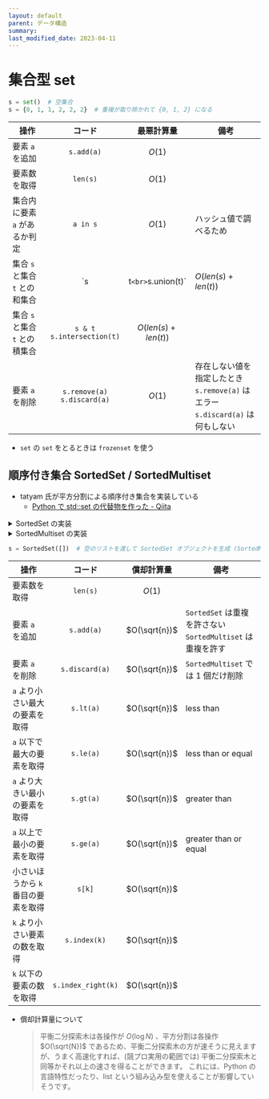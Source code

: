 ```yaml
---
layout: default
parent: データ構造
summary:
last_modified_date: 2023-04-11
---
```


# 集合型 set

```python
s = set()  # 空集合
s = {0, 1, 1, 2, 2, 2}  # 重複が取り除かれて {0, 1, 2} になる
```

| 操作                           |              コード               |      最悪計算量      | 備考                                                                                |
| ------------------------------ | :-------------------------------: | :------------------: | ----------------------------------------------------------------------------------- |
| 要素 `a` を追加                |            `s.add(a)`             |        $O(1)$        |
| 要素数を取得                   |             `len(s)`              |        $O(1)$        |
| 集合内に要素 `a` があるか判定  |             `a in s`              |        $O(1)$        | ハッシュ値で調べるため                                                              |
| 集合 `s` と集合 `t` との和集合 |                `s                 |  t`<br>`s.union(t)`  | $O(len(s) + len(t))$                                                                |
| 集合 `s` と集合 `t` との積集合 | `s & t` <br> `s.intersection(t)`  | $O(len(s) + len(t))$ |
| 要素 `a` を削除                | `s.remove(a)` <br> `s.discard(a)` |        $O(1)$        | 存在しない値を指定したとき<br>`s.remove(a)` はエラー<br>`s.discard(a)` は何もしない |

- `set` の `set` をとるときは `frozenset` を使う

## 順序付き集合 SortedSet / SortedMultiset

- tatyam 氏が平方分割による順序付き集合を実装している
  - [Python で std::set の代替物を作った - Qiita](https://qiita.com/tatyam/items/492c70ac4c955c055602)

<details markdown="1">
<summary>SortedSet の実装</summary>

```python
import math
from bisect import bisect_left, bisect_right
from typing import Generic, Iterable, Iterator, TypeVar, Union
T = TypeVar('T', int, float, str)


class SortedSet(Generic[T]):
    BUCKET_RATIO = 50
    REBUILD_RATIO = 170

    def _build(self, a=None) -> None:
        "Evenly divide `a` into buckets."
        if a is None:
            a = list(self)
        size = self.size = len(a)
        bucket_size = int(math.ceil(math.sqrt(size / self.BUCKET_RATIO)))
        self.a = [a[(size * i // bucket_size):(size * (i + 1) // bucket_size)]
                  for i in range(bucket_size)]

    def __init__(self, a: Iterable[T] = []) -> None:
        "Make a new SortedSet from iterable. / O(N) if sorted and unique / O(N log N)"
        a = list(a)
        if not all(a[i] < a[i + 1] for i in range(len(a) - 1)):
            a = sorted(set(a))
        self._build(a)

    def __iter__(self) -> Iterator[T]:
        for i in self.a:
            for j in i:
                yield j

    def __reversed__(self) -> Iterator[T]:
        for i in reversed(self.a):
            for j in reversed(i):
                yield j

    def __len__(self) -> int:
        return self.size

    def __repr__(self) -> str:
        return "SortedSet" + str(self.a)

    def __str__(self) -> str:
        s = str(list(self))
        return "{" + s[1: len(s) - 1] + "}"

    def _find_bucket(self, x: T) -> "list[T]":
        "Find the bucket which should contain x. self must not be empty."
        for a in self.a:
            if x <= a[-1]:
                return a
        return self.a[-1]

    def __contains__(self, x: T) -> bool:
        if self.size == 0:
            return False
        a = self._find_bucket(x)
        i = bisect_left(a, x)
        return i != len(a) and a[i] == x

    def add(self, x: T) -> bool:
        "Add an element and return True if added. / O(√N)"
        if self.size == 0:
            self.a = [[x]]
            self.size = 1
            return True
        a = self._find_bucket(x)
        i = bisect_left(a, x)
        if i != len(a) and a[i] == x:
            return False
        a.insert(i, x)
        self.size += 1
        if len(a) > len(self.a) * self.REBUILD_RATIO:
            self._build()
        return True

    def discard(self, x: T) -> bool:
        "Remove an element and return True if removed. / O(√N)"
        if self.size == 0:
            return False
        a = self._find_bucket(x)
        i = bisect_left(a, x)
        if i == len(a) or a[i] != x:
            return False
        a.pop(i)
        self.size -= 1
        if len(a) == 0:
            self._build()
        return True

    def lt(self, x: T) -> Union[T, None]:
        "Find the largest element < x, or None if it doesn't exist."
        for a in reversed(self.a):
            if a[0] < x:
                return a[bisect_left(a, x) - 1]

    def le(self, x: T) -> Union[T, None]:
        "Find the largest element <= x, or None if it doesn't exist."
        for a in reversed(self.a):
            if a[0] <= x:
                return a[bisect_right(a, x) - 1]

    def gt(self, x: T) -> Union[T, None]:
        "Find the smallest element > x, or None if it doesn't exist."
        for a in self.a:
            if a[-1] > x:
                return a[bisect_right(a, x)]

    def ge(self, x: T) -> Union[T, None]:
        "Find the smallest element >= x, or None if it doesn't exist."
        for a in self.a:
            if a[-1] >= x:
                return a[bisect_left(a, x)]

    def __getitem__(self, x: int) -> T:
        "Return the x-th element, or IndexError if it doesn't exist."
        if x < 0:
            x += self.size
        if x < 0:
            raise IndexError
        for a in self.a:
            if x < len(a):
                return a[x]
            x -= len(a)
        raise IndexError

    def index(self, x: T) -> int:
        "Count the number of elements < x."
        ans = 0
        for a in self.a:
            if a[-1] >= x:
                return ans + bisect_left(a, x)
            ans += len(a)
        return ans

    def index_right(self, x: T) -> int:
        "Count the number of elements <= x."
        ans = 0
        for a in self.a:
            if a[-1] > x:
                return ans + bisect_right(a, x)
            ans += len(a)
        return ans
```

</details>

<details markdown="1">
<summary>SortedMultiset の実装</summary>

```python
import math
from bisect import bisect_left, bisect_right, insort
from typing import Generic, Iterable, Iterator, TypeVar, Union
T = TypeVar('T', int, float, str)

class SortedMultiset(Generic[T]):
    BUCKET_RATIO = 50
    REBUILD_RATIO = 170

    def _build(self, a=None) -> None:
        "Evenly divide `a` into buckets."
        if a is None:
            a = list(self)
        size = self.size = len(a)
        bucket_size = int(math.ceil(math.sqrt(size / self.BUCKET_RATIO)))
        self.a = [a[(size * i // bucket_size):(size * (i + 1) // bucket_size)]
                  for i in range(bucket_size)]

    def __init__(self, a: Iterable[T] = []) -> None:
        "Make a new SortedMultiset from iterable. / O(N) if sorted / O(N log N)"
        a = list(a)
        if not all(a[i] <= a[i + 1] for i in range(len(a) - 1)):
            a = sorted(a)
        self._build(a)

    def __iter__(self) -> Iterator[T]:
        for i in self.a:
            for j in i:
                yield j

    def __reversed__(self) -> Iterator[T]:
        for i in reversed(self.a):
            for j in reversed(i):
                yield j

    def __len__(self) -> int:
        return self.size

    def __repr__(self) -> str:
        return "SortedMultiset" + str(self.a)

    def __str__(self) -> str:
        s = str(list(self))
        return "{" + s[1: len(s) - 1] + "}"

    def _find_bucket(self, x: T) -> "list[T]":
        "Find the bucket which should contain x. self must not be empty."
        for a in self.a:
            if x <= a[-1]:
                return a
        return self.a[-1]

    def __contains__(self, x: T) -> bool:
        if self.size == 0:
            return False
        a = self._find_bucket(x)
        i = bisect_left(a, x)
        return i != len(a) and a[i] == x

    def count(self, x: T) -> int:
        "Count the number of x."
        return self.index_right(x) - self.index(x)

    def add(self, x: T) -> None:
        "Add an element. / O(√N)"
        if self.size == 0:
            self.a = [[x]]
            self.size = 1
            return
        a = self._find_bucket(x)
        insort(a, x)
        self.size += 1
        if len(a) > len(self.a) * self.REBUILD_RATIO:
            self._build()

    def discard(self, x: T) -> bool:
        "Remove an element and return True if removed. / O(√N)"
        if self.size == 0:
            return False
        a = self._find_bucket(x)
        i = bisect_left(a, x)
        if i == len(a) or a[i] != x:
            return False
        a.pop(i)
        self.size -= 1
        if len(a) == 0:
            self._build()
        return True

    def lt(self, x: T) -> Union[T, None]:
        "Find the largest element < x, or None if it doesn't exist."
        for a in reversed(self.a):
            if a[0] < x:
                return a[bisect_left(a, x) - 1]

    def le(self, x: T) -> Union[T, None]:
        "Find the largest element <= x, or None if it doesn't exist."
        for a in reversed(self.a):
            if a[0] <= x:
                return a[bisect_right(a, x) - 1]

    def gt(self, x: T) -> Union[T, None]:
        "Find the smallest element > x, or None if it doesn't exist."
        for a in self.a:
            if a[-1] > x:
                return a[bisect_right(a, x)]

    def ge(self, x: T) -> Union[T, None]:
        "Find the smallest element >= x, or None if it doesn't exist."
        for a in self.a:
            if a[-1] >= x:
                return a[bisect_left(a, x)]

    def __getitem__(self, x: int) -> T:
        "Return the x-th element, or IndexError if it doesn't exist."
        if x < 0:
            x += self.size
        if x < 0:
            raise IndexError
        for a in self.a:
            if x < len(a):
                return a[x]
            x -= len(a)
        raise IndexError

    def index(self, x: T) -> int:
        "Count the number of elements < x."
        ans = 0
        for a in self.a:
            if a[-1] >= x:
                return ans + bisect_left(a, x)
            ans += len(a)
        return ans

    def index_right(self, x: T) -> int:
        "Count the number of elements <= x."
        ans = 0
        for a in self.a:
            if a[-1] > x:
                return ans + bisect_right(a, x)
            ans += len(a)
        return ans
```

</details>

```python
s = SortedSet([])  # 空のリストを渡して SortedSet オブジェクトを生成 (SortedMultiset も同様)
```

| 操作                                |       コード       |  償却計算量   | 備考                                                            |
| ----------------------------------- | :----------------: | :-----------: | --------------------------------------------------------------- |
| 要素数を取得                        |      `len(s)`      |    $O(1)$     |
| 要素 `a` を追加                     |     `s.add(a)`     | $O(\sqrt{n})$ | `SortedSet` は重複を許さない <br> `SortedMultiset` は重複を許す |
| 要素 `a` を削除                     |   `s.discard(a)`   | $O(\sqrt{n})$ | `SortedMultiset` では 1 個だけ削除                              |
| `a` より小さい最大の要素を取得      |     `s.lt(a)`      | $O(\sqrt{n})$ | less than                                                       |
| `a` 以下で最大の要素を取得          |     `s.le(a)`      | $O(\sqrt{n})$ | less than or equal                                              |
| `a` より大きい最小の要素を取得      |     `s.gt(a)`      | $O(\sqrt{n})$ | greater than                                                    |
| `a` 以上で最小の要素を取得          |     `s.ge(a)`      | $O(\sqrt{n})$ | greater than or equal                                           |
| 小さいほうから `k` 番目の要素を取得 |       `s[k]`       | $O(\sqrt{n})$ |
| `k` より小さい要素の数を取得        |    `s.index(k)`    | $O(\sqrt{n})$ |
| `k` 以下の要素の数を取得            | `s.index_right(k)` | $O(\sqrt{n})$ |

- 償却計算量について
  > 平衡二分探索木は各操作が $O(\log N)$ 、平方分割は各操作 $O(\sqrt{N})$ であるため、平衡二分探索木の方が速そうに見えますが、うまく高速化すれば、(競プロ実用の範囲では) 平衡二分探索木と同等かそれ以上の速さを得ることができます。
  > これには、Python の言語特性だったり、list という組み込み型を使えることが影響していそうです。
